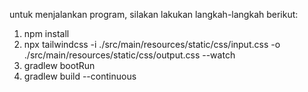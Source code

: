 untuk menjalankan program, silakan lakukan langkah-langkah berikut:

1. npm install
2. npx tailwindcss -i ./src/main/resources/static/css/input.css -o ./src/main/resources/static/css/output.css --watch
3. gradlew bootRun
4. gradlew build --continuous
